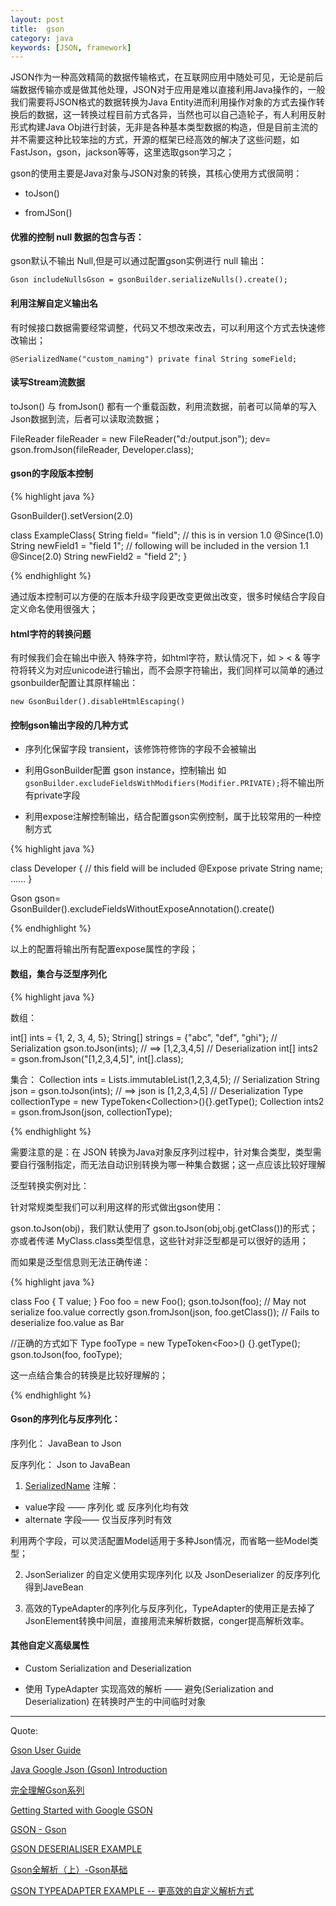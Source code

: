 ```yaml
---
layout: post
title:  gson
category: java
keywords: [JSON, framework]
---
```


JSON作为一种高效精简的数据传输格式，在互联网应用中随处可见，无论是前后端数据传输亦或是做其他处理，JSON对于应用是难以直接利用Java操作的，一般我们需要将JSON格式的数据转换为Java Entity进而利用操作对象的方式去操作转换后的数据，这一转换过程目前方式各异，当然也可以自己造轮子，有人利用反射形式构建Java Obj进行封装，无非是各种基本类型数据的构造，但是目前主流的并不需要这种比较笨拙的方式，开源的框架已经高效的解决了这些问题，如FastJson，gson，jackson等等，这里选取gson学习之；


gson的使用主要是Java对象与JSON对象的转换，其核心使用方式很简明：

*  toJson()  

*  fromJSon()


####  优雅的控制 null 数据的包含与否：

gson默认不输出 Null,但是可以通过配置gson实例进行 null 输出：

`Gson includeNullsGson = gsonBuilder.serializeNulls().create();`


####  利用注解自定义输出名

有时候接口数据需要经常调整，代码又不想改来改去，可以利用这个方式去快速修改输出；


`@SerializedName("custom_naming") private final String someField;`



####  读写Stream流数据   

 toJson() 与 fromJson() 都有一个重载函数，利用流数据，前者可以简单的写入Json数据到流，后者可以读取流数据；

 FileReader fileReader = new FileReader("d:/output.json");
  dev= gson.fromJson(fileReader, Developer.class);

####  gson的字段版本控制

{% highlight java %}

GsonBuilder().setVersion(2.0)

class ExampleClass{
  String field=  "field";
  // this is in version 1.0
  @Since(1.0) String newField1 = "field 1";
  // following will be included in the version 1.1
  @Since(2.0) String newField2 = "field 2";
}

{% endhighlight %}  

通过版本控制可以方便的在版本升级字段更改变更做出改变，很多时候结合字段自定义命名使用很强大；

####   html字符的转换问题

有时候我们会在输出中嵌入 特殊字符，如html字符，默认情况下，如 > < & 等字符将转义为对应unicode进行输出，而不会原字符输出，我们同样可以简单的通过 gsonbuilder配置让其原样输出：

`new GsonBuilder().disableHtmlEscaping()`


####  控制gson输出字段的几种方式

*  序列化保留字段 transient，该修饰符修饰的字段不会被输出        

*  利用GsonBuilder配置 gson instance，控制输出 如` gsonBuilder.excludeFieldsWithModifiers(Modifier.PRIVATE);`将不输出所有private字段         

*  利用expose注解控制输出，结合配置gson实例控制，属于比较常用的一种控制方式

{% highlight java %}

class Developer {
  // this field will be included
  @Expose
  private String name;
  ……
}

Gson gson= GsonBuilder().excludeFieldsWithoutExposeAnnotation().create()

{% endhighlight %}  

以上的配置将输出所有配置expose属性的字段；

####  数组，集合与泛型序列化

{% highlight java %}

数组：

int[] ints = {1, 2, 3, 4, 5};
String[] strings = {"abc", "def", "ghi"};
// Serialization
gson.toJson(ints);     // ==> [1,2,3,4,5]
// Deserialization
int[] ints2 = gson.fromJson("[1,2,3,4,5]", int[].class);


集合：
Collection<Integer> ints = Lists.immutableList(1,2,3,4,5);
// Serialization
String json = gson.toJson(ints);  // ==> json is [1,2,3,4,5]
// Deserialization
Type collectionType = new TypeToken<Collection<Integer>>(){}.getType();
Collection<Integer> ints2 = gson.fromJson(json, collectionType);

{% endhighlight %}  


需要注意的是：在 JSON 转换为Java对象反序列过程中，针对集合类型，类型需要自行强制指定，而无法自动识别转换为哪一种集合数据；这一点应该比较好理解


泛型转换实例对比：

针对常规类型我们可以利用这样的形式做出gson使用：

gson.toJson(obj)，我们默认使用了 gson.toJson(obj,obj.getClass())的形式；亦或者传递 MyClass.class类型信息，这些针对非泛型都是可以很好的适用；

而如果是泛型信息则无法正确传递：

{% highlight java %}

class Foo<T> {
  T value;
}
Foo<Bar> foo = new Foo<Bar>();
gson.toJson(foo); // May not serialize foo.value correctly
gson.fromJson(json, foo.getClass()); // Fails to deserialize foo.value as Bar

//正确的方式如下
Type fooType = new TypeToken<Foo<Bar>>() {}.getType();
gson.toJson(foo, fooType);

这一点结合集合的转换是比较好理解的；

{% endhighlight %}  


#### Gson的序列化与反序列化：

序列化： JavaBean to  Json

反序列化： Json to  JavaBean

1. [SerializedName](https://google.github.io/gson/apidocs/com/google/gson/annotations/SerializedName.html) 注解：

*  value字段    —— 序列化 或 反序列化均有效
*  alternate 字段—— 仅当反序列时有效

利用两个字段，可以灵活配置Model适用于多种Json情况，而省略一些Model类型；


2.  JsonSerializer 的自定义使用实现序列化 以及 JsonDeserializer 的反序列化得到JaveBean

3.  高效的TypeAdapter的序列化与反序列化，TypeAdapter的使用正是去掉了JsonElement转换中间层，直接用流来解析数据，conger提高解析效率。

####  其他自定义高级属性

*  Custom Serialization and Deserialization


*  使用 TypeAdapter 实现高效的解析 —— 避免(Serialization and Deserialization) 在转换时产生的中间临时对象


---

Quote:

[Gson User Guide](https://github.com/google/gson/blob/master/UserGuide.md)

[Java Google Json (Gson) Introduction](http://www.studytrails.com/java/json/java-google-json-introduction.jsp)

[完全理解Gson系列](http://www.importnew.com/16630.html)

[Getting Started with Google GSON](https://blog.ajduke.in/2013/07/28/getting-started-with-google-gson/)

[GSON - Gson](http://tutorials.jenkov.com/java-json/gson.html)

[GSON DESERIALISER EXAMPLE](http://www.javacreed.com/gson-deserialiser-example/)

[Gson全解析（上）-Gson基础](http://www.jianshu.com/p/fc5c9cdf3aab)

[GSON TYPEADAPTER EXAMPLE -- 更高效的自定义解析方式](http://www.javacreed.com/gson-typeadapter-example/)

